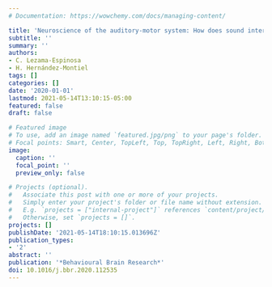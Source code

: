 ```yaml
---
# Documentation: https://wowchemy.com/docs/managing-content/

title: 'Neuroscience of the auditory-motor system: How does sound interact with movement?'
subtitle: ''
summary: ''
authors:
- C. Lezama-Espinosa
- H. Hernández-Montiel
tags: []
categories: []
date: '2020-01-01'
lastmod: 2021-05-14T13:10:15-05:00
featured: false
draft: false

# Featured image
# To use, add an image named `featured.jpg/png` to your page's folder.
# Focal points: Smart, Center, TopLeft, Top, TopRight, Left, Right, BottomLeft, Bottom, BottomRight.
image:
  caption: ''
  focal_point: ''
  preview_only: false

# Projects (optional).
#   Associate this post with one or more of your projects.
#   Simply enter your project's folder or file name without extension.
#   E.g. `projects = ["internal-project"]` references `content/project/deep-learning/index.md`.
#   Otherwise, set `projects = []`.
projects: []
publishDate: '2021-05-14T18:10:15.013696Z'
publication_types:
- '2'
abstract: ''
publication: '*Behavioural Brain Research*'
doi: 10.1016/j.bbr.2020.112535
---
```

